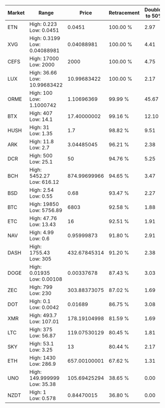 | Market | Range | Price| Retracement | Doubles to 50% |
| --- | --- | --- | --- | --- |
| ETN | High: 0.223<br />Low: 0.0451 | 0.0451 | 100.00 % | 2.97 |
| XVG | High: 0.3199<br />Low: 0.04088981 | 0.04088981 | 100.00 % | 4.41 |
| CEFS | High: 17000<br />Low: 2000 | 2000 | 100.00 % | 4.75 |
| LUX | High: 36.66<br />Low: 10.99683422 | 10.99683422 | 100.00 % | 2.17 |
| ORME | High: 100<br />Low: 1.1000742 | 1.10696369 | 99.99 % | 45.67 |
| BTX | High: 407<br />Low: 14.1 | 17.40000002 | 99.16 % | 12.10 |
| HUSH | High: 31<br />Low: 1.35 | 1.7 | 98.82 % | 9.51 |
| ARK | High: 11.8<br />Low: 2.7 | 3.04485045 | 96.21 % | 2.38 |
| DCR | High: 500<br />Low: 25.1 | 50 | 94.76 % | 5.25 |
| BCH | High: 5452.27<br />Low: 616.12 | 874.99699966 | 94.65 % | 3.47 |
| BSD | High: 2.54<br />Low: 0.55 | 0.68 | 93.47 % | 2.27 |
| BTC | High: 19850<br />Low: 5756.89 | 6803 | 92.58 % | 1.88 |
| ETC | High: 47.76<br />Low: 13.43 | 16 | 92.51 % | 1.91 |
| NAV | High: 4.99<br />Low: 0.6 | 0.95999873 | 91.80 % | 2.91 |
| DASH | High: 1755.43<br />Low: 305 | 432.67845314 | 91.20 % | 2.38 |
| DOGE | High: 0.01935<br />Low: 0.00108 | 0.00337678 | 87.43 % | 3.03 |
| ZEC | High: 799<br />Low: 230 | 303.88373075 | 87.02 % | 1.69 |
| DOT | High: 0.1<br />Low: 0.0042 | 0.01689 | 86.75 % | 3.08 |
| XMR | High: 493.7<br />Low: 107.01 | 178.19104998 | 81.59 % | 1.69 |
| LTC | High: 375<br />Low: 56.87 | 119.07530129 | 80.45 % | 1.81 |
| SKY | High: 53.1<br />Low: 3.25 | 13 | 80.44 % | 2.17 |
| ETH | High: 1430<br />Low: 286.9 | 657.00100001 | 67.62 % | 1.31 |
| UNO | High: 149.999999<br />Low: 35.38 | 105.69425294 | 38.65 % | 0.00 |
| NZDT | High: 1<br />Low: 0.578 | 0.84470015 | 36.80 % | 0.00 |
